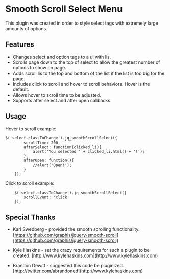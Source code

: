 Smooth Scroll Select Menu
=============
This plugin was created in order to style select tags with extremely large amounts of options.


Features
-------

* Changes select and option tags to a ul with lis.
* Scrolls page down to the top of select to allow the greatest number of options to show on page.
* Adds scroll lis to the top and bottom of the list if the list is too big for the page.
* Includes click to scroll and hover to scroll behaviors. Hover is the default.
* Allows hover to scroll time to be adjusted.
* Supports after select and after open callbacks.

Usage
-------

Hover to scroll example:

    $('select.classToChange').jq_smoothScrollSelect({
			scrollTime: 200,
			afterSelect: function(clicked_li){
				alert('You selected ' + clicked_li.html() + '!');
			},
			afterOpen: function(){
				//alert('Open!');
			}
		});

Click to scroll example:

		$('select.classToChange').jq_smoothScrollSelect({
			scrollEvent: 'click'
		});

Special Thanks
-------

* Karl Swedberg - provided the smooth scrolling functionality.
[https://github.com/graphis/jquery-smooth-scroll](https://github.com/graphis/jquery-smooth-scroll)

* Kyle Haskins - set the crazy requirements for such a plugin to be created.
[http://www.kylehaskins.com](http://www.kylehaskins.com)

* Brandon Dewitt - suggested this code be pluginized.
[http://twitter.com/abrandoned](http://www.kylehaskins.com)
